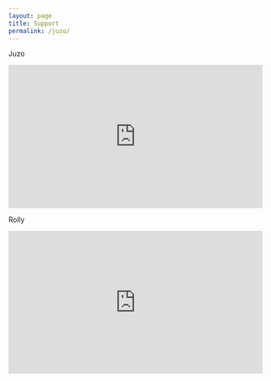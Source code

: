 ```yaml
---
layout: page
title: Support
permalink: /juzo/
---
```


<div>
<p>Juzo</p>
<style>.embed-container { position: relative; padding-bottom: 56.25%; height: 0; overflow: hidden; max-width: 100%; } .embed-container iframe, .embed-container object, .embed-container embed { position: absolute; top: 0; left: 0; width: 100%; height: 100%; }</style><div class='embed-container'>
<iframe src='https://www.youtube.com/embed/lg8L9AltV-E' frameborder='0' allowfullscreen></iframe></div>

<div>
<p>Rolly</p>
<style>.embed-container { position: relative; padding-bottom: 56.25%; height: 0; overflow: hidden; max-width: 100%; } .embed-container iframe, .embed-container object, .embed-container embed { position: absolute; top: 0; left: 0; width: 100%; height: 100%; }</style><div class='embed-container'>
<iframe src='https://www.youtube.com/embed/csXEqOBHgMU' frameborder='0' allowfullscreen></iframe></div>
